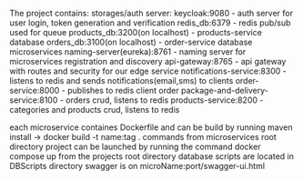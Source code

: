 The project contains:
	storages/auth server:
		keycloak:9080 - auth server for user login, token generation and verification
		redis_db:6379 - redis pub/sub used for queue
		products_db:3200(on localhost) - products-service database
		orders_db:3100(on localhost) - order-service database
	microservices
		naming-server(eureka):8761 - naming server for microservices registration and discovery
		api-gateway:8765 - api gateway with routes and security for our edge service
		notifications-service:8300 - listens to redis and sends notifications(email,sms) to clients
		order-service:8000 - publishes to redis client order
		package-and-delivery-service:8100 - orders crud, listens to redis
		products-service:8200 - categories and products crud, listens to redis
	
each microservice containes Dockerfile and can be build by running maven install -> docker build -t name:tag . commands from microservices root directory
project can be launched by running the command docker compose up from the projects root directory
database scripts are located in DBScripts directory
swagger is on microName:port/swagger-ui.html